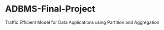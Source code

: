 # ADBMS-Final-Project
Traffic Efficient Model for Data Applications using Partition and Aggregation

